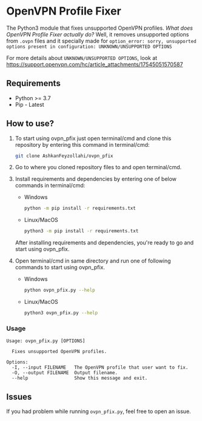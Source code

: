 # OpenVPN Profile Fixer

The Python3 module that fixes unsupported OpenVPN profiles. *What does
OpenVPN Profile Fixer actually do?* Well, it removes unsupported options
from `.ovpn` files and it specially made for `option_error: sorry, unsupported
options present in configuration: UNKNOWN/UNSUPPORTED OPTIONS`

For more details about `UNKNOWN/UNSUPPORTED OPTIONS`, look at https://support.openvpn.com/hc/article_attachments/17545051570587

## Requirements

* Python >= 3.7
* Pip - Latest

## How to use?

1. To start using ovpn_pfix just open terminal/cmd and clone this repository
    by entering this command in terminal/cmd:

    ```bash
    git clone AshkanFeyzollahi/ovpn_pfix
    ```

2. Go to where you cloned repository files to and open terminal/cmd.

3. Install requirements and dependencies by entering one of below commands in
    terminal/cmd:

    * Windows

        ```bash
        python -m pip install -r requirements.txt
        ```

    * Linux/MacOS

        ```bash
        python3 -m pip install -r requirements.txt
        ```

    After installing requirements and dependencies, you're ready to go and start
    using ovpn_pfix.

4. Open terminal/cmd in same directory and run one of following commands to start
    using ovpn_pfix.

    * Windows

        ```bash
        python ovpn_pfix.py --help
        ```

    * Linux/MacOS

        ```bash
        python3 ovpn_pfix.py --help
        ```

### Usage

```plain
Usage: ovpn_pfix.py [OPTIONS]

  Fixes unsupported OpenVPN profiles.

Options:
  -I, --input FILENAME   The OpenVPN profile that user want to fix.
  -O, --output FILENAME  Output filename.
  --help                 Show this message and exit.
```

## Issues

If you had problem while running `ovpn_pfix.py`, feel free to open
an issue.
